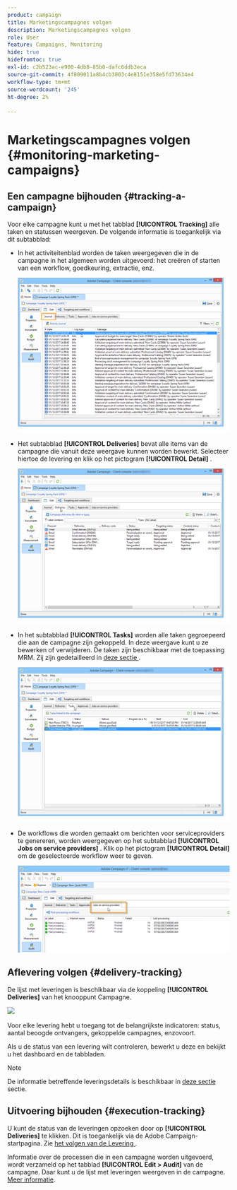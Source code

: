 ```yaml
---
product: campaign
title: Marketingscampagnes volgen
description: Marketingscampagnes volgen
role: User
feature: Campaigns, Monitoring
hide: true
hidefromtoc: true
exl-id: c2b523ac-e900-4db8-85b0-dafc6ddb3eca
source-git-commit: 4f809011a8b4cb3803c4e8151e358e5fd73634e4
workflow-type: tm+mt
source-wordcount: '245'
ht-degree: 2%

---
```


# Marketingscampagnes volgen {#monitoring-marketing-campaigns}

## Een campagne bijhouden {#tracking-a-campaign}

Voor elke campagne kunt u met het tabblad **[!UICONTROL Tracking]** alle taken en statussen weergeven. De volgende informatie is toegankelijk via dit subtabblad:

* In het activiteitenblad worden de taken weergegeven die in de campagne in het algemeen worden uitgevoerd: het creëren of starten van een workflow, goedkeuring, extractie, enz.

  ![](assets/s_ncs_user_op_edit_exe_tab_a.png)

* Het subtabblad **[!UICONTROL Deliveries]** bevat alle items van de campagne die vanuit deze weergave kunnen worden bewerkt. Selecteer hiertoe de levering en klik op het pictogram **[!UICONTROL Detail]** .

  ![](assets/s_ncs_user_op_edit_exe_tab_b.png)

* In het subtabblad **[!UICONTROL Tasks]** worden alle taken gegroepeerd die aan de campagne zijn gekoppeld. In deze weergave kunt u ze bewerken of verwijderen. De taken zijn beschikbaar met de toepassing MRM. Zij zijn gedetailleerd in [ deze sectie ](../../mrm/using/creating-and-managing-tasks.md).

  ![](assets/s_ncs_user_op_edit_exe_tab_e.png)

* De workflows die worden gemaakt om berichten voor serviceproviders te genereren, worden weergegeven op het subtabblad **[!UICONTROL Jobs on service providers]** . Klik op het pictogram **[!UICONTROL Detail]** om de geselecteerde workflow weer te geven.

  ![](assets/s_ncs_user_op_edit_exe_tab_d.png)

## Aflevering volgen {#delivery-tracking}

De lijst met leveringen is beschikbaar via de koppeling **[!UICONTROL Deliveries]** van het knooppunt Campagne.

![](assets/s_ncs_user_op_del_state_from_homepage.png)

Voor elke levering hebt u toegang tot de belangrijkste indicatoren: status, aantal beoogde ontvangers, gekoppelde campagnes, enzovoort.

Als u de status van een levering wilt controleren, bewerkt u deze en bekijkt u het dashboard en de tabbladen.

>[!NOTE]
>
>De informatie betreffende leveringsdetails is beschikbaar in [ deze sectie ](../../delivery/using/about-message-tracking.md) sectie.

## Uitvoering bijhouden {#execution-tracking}

U kunt de status van de leveringen opzoeken door op **[!UICONTROL Deliveries]** te klikken. Dit is toegankelijk via de Adobe Campaign-startpagina. Zie [ het volgen van de Levering ](#delivery-tracking).

Informatie over de processen die in een campagne worden uitgevoerd, wordt verzameld op het tabblad **[!UICONTROL Edit > Audit]** van de campagne. Daar kunt u de lijst met leveringen weergeven in de campagne. [Meer informatie](#tracking-a-campaign).
